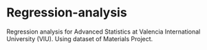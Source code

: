 # Regression-analysis
Regression analysis for Advanced Statistics at Valencia International University (VIU). Using dataset of Materials Project. 
